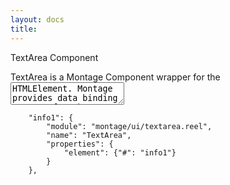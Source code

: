 ```yaml
---
layout: docs
title: 
---
```


TextArea Component

TextArea is a Montage Component wrapper for the <textarea> HTMLElement. Montage provides data binding support for the standard <textarea> component.

It supports all (most?) standard attributes of the <textarea> HTMLElement as specified here - http://www.w3.org/TR/html5/the-button-element.html#the-textarea-element

Properties

value

Type: string
Default: 
converter

Type: Object instance
Default: null
Optional. If provided, the converter will be used to convert the value before the value is displayed.

Global HTMLElement Attributes
http://www.w3.org/TR/html5/elements.html#global-attributes

title
Data Type = String, Default value = null

Standard HTMLElement Attributes of <textarea>

cols
Data Type = String, Default value = null

disabled
Data Type = boolean, Default value = null

maxlength
Data Type = String, Default value = null
        
placeholder
Data Type = String, Default value = null

readonly
Data Type = Boolean, Default value = null

required
Data Type = Boolean, Default value = null

rows
Data Type = String, Default value = null

wrap
Data Type = String, Default value = null


Markup and Serialization


<textarea id="info1" class="xlarge">Use this area to tell us a little about yourself</textarea>

        "info1": {
            "module": "montage/ui/textarea.reel",
            "name": "TextArea",
            "properties": {
                "element": {"#": "info1"}
            }
        },
